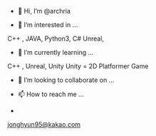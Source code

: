 - 👋 Hi, I’m @archria


- 👀 I’m interested in ...

C++ , JAVA, Python3, C#
Unreal, 

- 🌱 I’m currently learning ...

C++ , Unreal, Unity
Unity = 2D Platformer Game


- 💞️ I’m looking to collaborate on ...


- 📫 How to reach me ...
- 
jonghyun95@kakao.com


<!---
archria/archria is a ✨ special ✨ repository because its `README.md` (this file) appears on your GitHub profile.
You can click the Preview link to take a look at your changes.
--->
